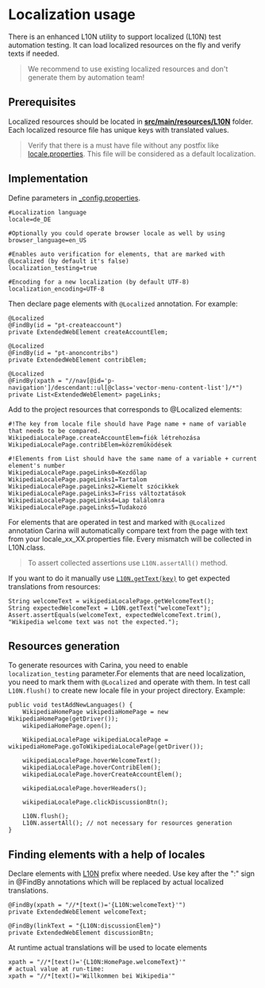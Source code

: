# Localization usage

There is an enhanced L10N utility to support localized (L10N)  test automation testing. It can load localized resources on the fly and verify texts if needed.
> We recommend to use existing localized resources and don't generate them by automation team!

## Prerequisites

Localized resources should be located in [**src/main/resources/L10N**](https://github.com/zebrunner/carina-demo/tree/master/src/main/resources/L10N) folder.
Each localized resource file has unique keys with translated values.
> Verify that there is a must have file without any postfix like [locale.properties](https://github.com/zebrunner/carina-demo/blob/master/src/main/resources/L10N/locale.properties). This file will be considered as a default localization.

## Implementation

Define parameters in [_config.properties](https://github.com/zebrunner/carina-demo/blob/master/src/main/resources/_config.properties).
```
#Localization language
locale=de_DE

#Optionally you could operate browser locale as well by using
browser_language=en_US

#Enables auto verification for elements, that are marked with @Localized (by default it's false)
localization_testing=true

#Encoding for a new localization (by default UTF-8)
localization_encoding=UTF-8
```

Then declare page elements with `@Localized` annotation. For example:
```
@Localized
@FindBy(id = "pt-createaccount")
private ExtendedWebElement createAccountElem;

@Localized
@FindBy(id = "pt-anoncontribs")
private ExtendedWebElement contribElem;

@Localized
@FindBy(xpath = "//nav[@id='p-navigation']/descendant::ul[@class='vector-menu-content-list']/*")
private List<ExtendedWebElement> pageLinks;
```
Add to the project resources that corresponds to @Localized elements:
```
#!The key from locale file should have Page name + name of variable that needs to be compared.
WikipediaLocalePage.createAccountElem=fiók létrehozása
WikipediaLocalePage.contribElem=közreműködések

#!Elements from List should have the same name of a variable + current element's number
WikipediaLocalePage.pageLinks0=Kezdőlap
WikipediaLocalePage.pageLinks1=Tartalom
WikipediaLocalePage.pageLinks2=Kiemelt szócikkek
WikipediaLocalePage.pageLinks3=Friss változtatások
WikipediaLocalePage.pageLinks4=Lap találomra
WikipediaLocalePage.pageLinks5=Tudakozó
```
For elements that are operated in test and marked with `@Localized` annotation 
Carina will automatically compare text from the page with text from your locale_xx_XX.properties file.
Every mismatch will be collected in L10N.class. 
>To assert collected assertions use `L10N.assertAll()` method.

If you want to do it manually use [`L10N.getText(key)`](https://github.com/zebrunner/carina-demo/blob/64b63927e8c3a1a76d5e567e28f837be82797d56/src/test/java/com/qaprosoft/carina/demo/WebLocalizationSample.java#L53)
to get expected translations from resources:
```
String welcomeText = wikipediaLocalePage.getWelcomeText();
String expectedWelcomeText = L10N.getText("welcomeText");
Assert.assertEquals(welcomeText, expectedWelcomeText.trim(), "Wikipedia welcome text was not the expected.");
```
## Resources generation
To generate resources with Carina, you need to enable `localization_testing` parameter.For elements that are need localization, you need to mark them with `@Localized` and operate with them.
In test call `L10N.flush()` to create new locale file in your project directory.
Example:
```
public void testAddNewLanguages() {
    WikipediaHomePage wikipediaHomePage = new WikipediaHomePage(getDriver());
    wikipediaHomePage.open();

    WikipediaLocalePage wikipediaLocalePage = wikipediaHomePage.goToWikipediaLocalePage(getDriver());

    wikipediaLocalePage.hoverWelcomeText();
    wikipediaLocalePage.hoverContribElem();
    wikipediaLocalePage.hoverCreateAccountElem();

    wikipediaLocalePage.hoverHeaders();

    wikipediaLocalePage.clickDiscussionBtn();

    L10N.flush();
    L10N.assertAll(); // not necessary for resources generation
}
```
## Finding elements with a help of locales

Declare elements with [L10N](https://github.com/zebrunner/carina-demo/blob/64b63927e8c3a1a76d5e567e28f837be82797d56/src/main/java/com/qaprosoft/carina/demo/gui/pages/localizationSample/WikipediaLocalePage.java#L26) 
prefix where needed.
Use key after the ":" sign in @FindBy annotations which will be replaced by actual localized translations.

```
@FindBy(xpath = "//*[text()='{L10N:welcomeText}'")
private ExtendedWebElement welcomeText;

@FindBy(linkText = "{L10N:discussionElem}")
private ExtendedWebElement discussionBtn;
```
At runtime actual translations will be used to locate elements
```
xpath = "//*[text()='{L10N:HomePage.welcomeText}'"
# actual value at run-time:
xpath = "//*[text()='Willkommen bei Wikipedia'"
```
